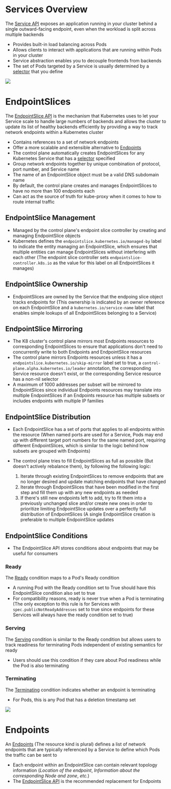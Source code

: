 # Services Overview

The [Service API](https://kubernetes.io/docs/concepts/services-networking/service/#:~:text=Expose%20an%20application%20running%20in%20your%20cluster%20behind%20a%20single%20outward%2Dfacing%20endpoint%2C%20even%20when%20the%20workload%20is%20split%20across%20multiple%20backends.) exposes an application running in your cluster behind a single outward-facing endpoint, even when the workload is split across multiple backends

* Provides built-in load balancing across Pods
* Allows clients to interact with applications that are running within Pods in your cluster
* Service abstraction enables you to decouple frontends from backends 
* The set of Pods targeted by a Service is usually determined by a [selector](https://kubernetes.io/docs/concepts/overview/working-with-objects/labels/#:~:text=Via%20a%20label%20selector%2C%20the%20client/user%20can%20identify%20a%20set%20of%20objects.%20The%20label%20selector%20is%20the%20core%20grouping%20primitive%20in%20Kubernetes.) that you define

![](https://github.com/JonmarCorpuz/SecondBrain/blob/main/Assets/Whitespace.png)

# EndpointSlices

The [EndpointSlice API](https://kubernetes.io/docs/concepts/services-networking/endpoint-slices/#:~:text=The%20EndpointSlice%20API%20is%20the%20mechanism%20that%20Kubernetes%20uses%20to%20let%20your%20Service%20scale%20to%20handle%20large%20numbers%20of%20backends%2C%20and%20allows%20the%20cluster%20to%20update%20its%20list%20of%20healthy%20backends%20efficiently.) is the mechanism that Kubernetes uses to let your Service scale to handle large numbers of backends and allows the cluster to update its list of healthy backends efficiently by providing a way to track network endpoints within a Kubernetes cluster

* Contains references to a set of network endpoints
* Offer a more scalable and extensible alternative to [Endpoints](https://kubernetes.io/docs/concepts/services-networking/service/#endpoints)
* The control plane automatically creates EndpointSlices for any Kubernetes Service that has a [selector](https://kubernetes.io/docs/concepts/overview/working-with-objects/labels/#label-selectors) specified
* Group network endpoints together by unique combination of protocol, port number, and Service name
* The name of an EndpointSlice object must be a valid DNS subdomain name
* By default, the control plane creates and manages EndpointSlices to have no more than 100 endpoints each
* Can act as the source of truth for kube-proxy when it comes to how to route internal traffic

## EndpointSlice Management

* Managed by the control plane's endpoint slice controller by creating and managing EndpointSlice objects
* Kubernetes defines the `endpointslice.kubernetes.io/managed-by` label to indicate the entity managing an EndpointSlice, which ensures that multiple entities can manage EndpointSlices without interfering with each other (The endpoint slice controller sets `endpointslice-controller.k8s.io` as the value for this label on all EndpointSlices it manages)

## EndpointSlice Ownership

* EndpointSlices are owned by the Service that the endpoing slice object tracks endpoints for (This ownership is indicated by an owner reference on each EndpointSlice and a `kubernetes.io/service-name` label that enables simple lookups of all EndpointSlices belonging to a Service)

## EndpointSlice Mirroring

* The K8 cluster's control plane mirrors most Endpoints resources to corresponding EndpointSlices to ensure that applications don't need to concurrently write to both Endpoints and EndpointSlice resources
* The control plane mirrors Endpoints resources unless it has a `endpointslice.kubernetes.io/skip-mirror` label set to true, a `control-plane.alpha.kubernetes.io/leader` annotation, the corresponding Service resource doesn't exist, or the corresponding Service resource has a non-nil selector
* A maximum of 1000 addresses per subset will be mirrored to EndpointSlices since individual Endpoints resources may translate into multiple EndpointSlices if an Endpoints resource has multiple subsets or includes endpoints with multiple IP families

## EndpointSlice Distribution

* Each EndpointSlice has a set of ports that applies to all endpoints within the resource (When named ports are used for a Service, Pods may end up with different target port numbers for the same named port, requiring different EndpointSlices, which is similar to the logic behind how subsets are grouped with Endpoints)
* The control plane tries to fill EndpointSlices as full as possible (But doesn't actively rebalance them), by following the following logic:

    1. Iterate through existing EndpointSlices to remove endpoints that are no longer desired and update matching endpoints that have changed
    2. Iterate through EndpointSlices that have been modified in the first step and fill them up with any new endpoints as needed
    3. If there's still new endpoints left to add, try to fit them into a previously unchanged slice and/or create new ones in order to prioritize limiting EndpointSlice updates over a perfectly full distribution of EndpointSlices (A single EndpointSlice creation is preferable to multiple EndpointSlice updates

## EndpointSlice Conditions

* The EndpointSlice API stores conditions about endpoints that may be useful for consumers

### Ready

The [Ready](https://kubernetes.io/docs/concepts/services-networking/endpoint-slices/#ready) condition maps to a Pod's Ready condition

* A running Pod with the Ready condition set to True should have this EndpointSlice condition also set to true
* For compatibility reasons, ready is never true when a Pod is terminating (The only exception to this rule is for Services with `spec.publicNotReadyAddresses` set to true since endpoints for these Services will always have the ready condition set to true)

### Serving

The [Serving](https://kubernetes.io/docs/concepts/services-networking/endpoint-slices/#serving) condition is similar to the Ready condition but allows users to track readiness for terminating Pods independent of existing semantics for ready

* Users should use this condition if they care about Pod readiness while the Pod is also terminating

### Terminating

The [Terminating](https://kubernetes.io/docs/concepts/services-networking/endpoint-slices/#terminating) condition indicates whether an endpoint is terminating

* For Pods, this is any Pod that has a deletion timestamp set

![](https://github.com/JonmarCorpuz/SecondBrain/blob/main/Assets/Whitespace.png)

# Endpoints

An [Endpoints](https://kubernetes.io/docs/concepts/services-networking/service/#endpoints) (The resource kind is plural) defines a list of network endpoints that are typically referenced by a Service to define which Pods the traffic can be sent to

* Each endpoint within an EndpointSlice can contain relevant topology information (*Location of the endpoint*, *Information about the corresponding Node and zone*, *etc.*)
* The [EndpointSlice API](https://kubernetes.io/docs/concepts/services-networking/endpoint-slices/#:~:text=The%20EndpointSlice%20API%20is%20the%20mechanism%20that%20Kubernetes%20uses%20to%20let%20your%20Service%20scale%20to%20handle%20large%20numbers%20of%20backends%2C%20and%20allows%20the%20cluster%20to%20update%20its%20list%20of%20healthy%20backends%20efficiently.) is the recommended replacement for Endpoints
